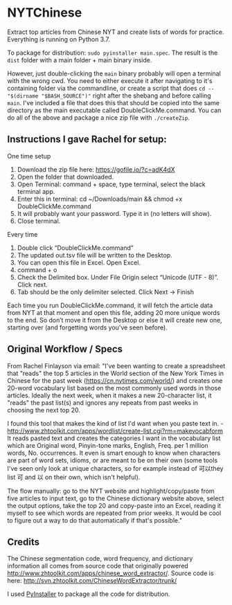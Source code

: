 # NYTChinese
Extract top articles from Chinese NYT and create lists of words for practice.
Everything is running on Python 3.7.

To package for distribution:
`sudo pyinstaller main.spec`. The result is the `dist` folder with a main folder + main binary inside.

However, just double-clicking the `main` binary probably will open a terminal with the wrong cwd. You 
need to either execute it after navigating to it's containing folder via the commandline, or create a 
script that does `cd -- "$(dirname "$BASH_SOURCE")"` right after the shebang and before calling `main`.
I've included a file that does this that should be copied into the same directory as the main executable 
called DoubleClickMe.command. You can do all of the above and package a nice zip file with `./createZip`.

## Instructions I gave Rachel for setup:
One time setup
1. Download the zip file here: https://gofile.io/?c=adK4dX
2. Open the folder that downloaded.
3. Open Terminal: command + space, type terminal, select the black terminal app.
4. Enter this in terminal: cd ~/Downloads/main && chmod +x DoubleClickMe.command
5. It will probably want your password. Type it in (no letters will show).
6. Close terminal.

Every time
1. Double click “DoubleClickMe.command”
2. The updated out.tsv file will be written to the Desktop.
3. You can open this file in Excel. Open Excel.
4. command + o
5. Check the Delimited box. Under File Origin select “Unicode (UTF - 8)”. Click next.
6. Tab should be the only delimiter selected. Click Next -> Finish

Each time you run DoubleClickMe.command, it will fetch the article data from NYT at that moment and open this file, adding 20 more unique words to the end. So don’t move it from the Desktop or else it will create new one, starting over (and forgetting words you’ve seen before).

## Original Workflow / Specs
From Rachel Finlayson via email: "I've been wanting to create a spreadsheet that "reads" the top 5 articles in the World section of the New York Times in Chinese for the past week (https://cn.nytimes.com/world/) and creates one 20-word vocabulary list based on the most commonly used words in those articles. Ideally the next week, when it makes a new 20-character list, it "reads" the past list(s) and ignores any repeats from past weeks in choosing the next top 20.

I found this tool that makes the kind of list I'd want when you paste text in. -  http://www.zhtoolkit.com/apps/wordlist/create-list.cgi?rm=makevocabform
It reads pasted text and creates the categories I want in the vocabulary list which are Original word, Pinyin-tone marks, English, Freq. per 1 million words, No. occurrences. It even is smart enough to know when characters are part of word sets, idioms, or are meant to be on their own (some tools I've seen only look at unique characters, so for example instead of 可以they list 可 and 以 on their own, which isn't helpful).

The flow manually: go to the NYT website and highlight/copy/paste from five articles to input text, go to the Chinese dictionary website above, select the output options, take the top 20 and copy-paste into an Excel, reading it myself to see which words are repeated from prior weeks. It would be cool to figure out a way to do that automatically if that's possible."

## Credits
The Chinese segmentation code, word frequency, and dictionary information all comes from source code that originally powered http://www.zhtoolkit.com/apps/chinese_word_extractor/. Source code is here: http://svn.zhtoolkit.com/ChineseWordExtractor/trunk/

I used [PyInstaller](https://www.pyinstaller.org) to package all the code for distribution.
